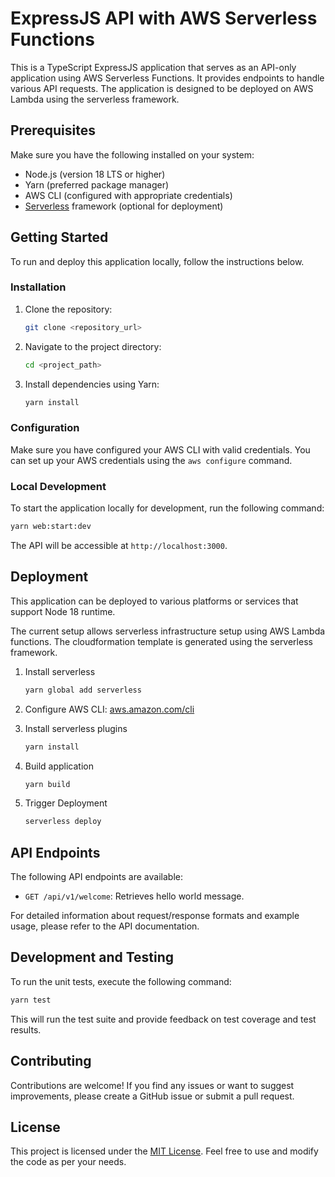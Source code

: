 # ExpressJS API with AWS Serverless Functions

This is a TypeScript ExpressJS application that serves as an API-only application using AWS Serverless Functions. It provides endpoints to handle various API requests. The application is designed to be deployed on AWS Lambda using the serverless framework.

## Prerequisites

Make sure you have the following installed on your system:

- Node.js (version 18 LTS or higher)
- Yarn (preferred package manager)
- AWS CLI (configured with appropriate credentials)
- [Serverless](https://www.serverless.com) framework (optional for deployment)

## Getting Started

To run and deploy this application locally, follow the instructions below.

### Installation

1. Clone the repository:

   ```bash
   git clone <repository_url>
   ```

2. Navigate to the project directory:

   ```bash
   cd <project_path>
   ```

3. Install dependencies using Yarn:

   ```bash
   yarn install
   ```

### Configuration

Make sure you have configured your AWS CLI with valid credentials. You can set up your AWS credentials using the `aws configure` command.

### Local Development

To start the application locally for development, run the following command:

```bash
yarn web:start:dev
```

The API will be accessible at `http://localhost:3000`.

## Deployment

This application can be deployed to various platforms or services that support Node 18 runtime.

The current setup allows serverless infrastructure setup using AWS Lambda functions. The cloudformation template is generated using the serverless framework.

1. Install serverless

   ```bash
   yarn global add serverless
   ```

2. Configure AWS CLI: [aws.amazon.com/cli](https://aws.amazon.com/cli/)

3. Install serverless plugins

   ```bash
   yarn install
   ```

4. Build application

   ```bash
   yarn build
   ```

5. Trigger Deployment

   ```bash
   serverless deploy
   ```

## API Endpoints

The following API endpoints are available:

- `GET /api/v1/welcome`: Retrieves hello world message.

For detailed information about request/response formats and example usage, please refer to the API documentation.

## Development and Testing

To run the unit tests, execute the following command:

```bash
yarn test
```

This will run the test suite and provide feedback on test coverage and test results.

## Contributing

Contributions are welcome! If you find any issues or want to suggest improvements, please create a GitHub issue or submit a pull request.

## License

This project is licensed under the [MIT License](LICENSE). Feel free to use and modify the code as per your needs.
